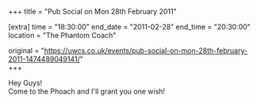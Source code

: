 +++
title = "Pub Social on Mon 28th February 2011"

[extra]
time = "18:30:00"
end_date = "2011-02-28"
end_time = "20:30:00"
location = "The Phantom Coach"

original = "https://uwcs.co.uk/events/pub-social-on-mon-28th-february-2011-1474489049141/"    
+++

Hey Guys\!  
Come to the Phoach and I'll grant you one wish\!

